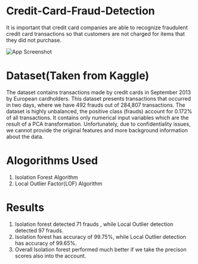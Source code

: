 # Credit-Card-Fraud-Detection
It is important that credit card companies are able to recognize fraudulent credit card transactions so that 
customers are not charged for items that they did not purchase.

![App Screenshot](https://www.xenonstack.com/hubfs/xenonstack-credit-card-fraud-detection.png)

# Dataset(Taken from Kaggle)
The dataset contains transactions made by credit cards in September 2013 by European cardholders. 
This dataset presents transactions that occurred in two days, where we have 492 frauds out of 284,807 transactions. The dataset is highly unbalanced, the positive class (frauds) account for 0.172% of all transactions.
It contains only numerical input variables which are the result of a PCA transformation. Unfortunately, due to confidentiality issues, we cannot provide the original features and more background information about the data.
# Alogorithms Used
1. Isolation Forest Algorithm 
2. Local Outlier Factor(LOF) Algorithm
# Results
1. Isolation forest detected 71 frauds , while Local Outlier detection detected 97 frauds.
2. Isolation forest has accuracy of 99.75%, while Local Outlier detection has accuracy of 99.65%.
3. Overall Isolation forest performed much better if we take the precison scores also into the account.


